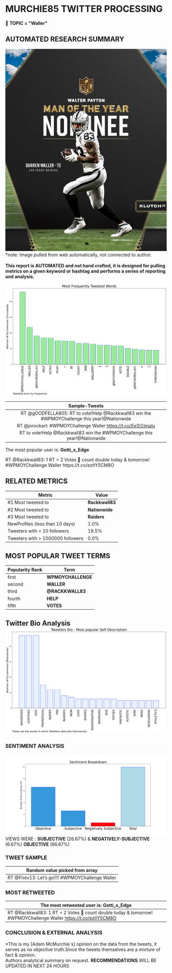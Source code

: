 # MURCHIE85 TWITTER PROCESSING 
&#x1F34E; **TOPIC = "Waller"**

## AUTOMATED RESEARCH SUMMARY

![image](assets/2022-01-04hashtagImage.png)*note: Image pulled from web automatically, not connected to author.
<br></br>
<b> This report is AUTOMATED and not hand crafted, it is designed for pulling metrics on a given keyword or hashtag and performs a series of reporting and analysis.</b>



![image](assets/2022-01-04TWEETS.png)



|                **Sample-Tweets**        |
| :-------------: |
| RT @gOODFELLA805: RT to vote!Help @Rackkwall83 win the #WPMOYChallenge this year!@Nationwide | #WPMOYChallenge + Waller https://t.co/tZ… |
| RT @jorockart: #WPMOYChallenge Waller https://t.co/EeSl1tmalu |
| RT to vote!Help @Rackkwall83 win the #WPMOYChallenge this year!@Nationwide | #WPMOYChallenge + Waller |

The most popular user is: **Gotti_x_Edge**
<div class="alert alert-block alert-danger"> RT @Rackkwall83: 1 RT = 2 Votes 🖤 count double today &amp; tomorrow! 
#WPMOYChallenge Waller https://t.co/ezIIY5CM8O</div>

## RELATED METRICS<br>
| Metric | Value |
| ------------- | ------------- |
| #1 Most tweeted to  | **Rackkwall83** |
| #2 Most tweeted to  | **Nationwide** |
| #3 Most tweeted to  | **Raiders** |
| NewProfiles (less than 10 days) | 1.0%  |
| Tweeters with < 10 followers  | 19.5%|
| Tweeters with > 1000000 followers  | 0.0%  |



## MOST POPULAR TWEET TERMS 


| Popularity Rank  | Term |
| ------------- | ------------- |
| first  | **WPMOYCHALLENGE**  |
| second  | **WALLER**  |
| third  | **@RACKKWALL83** |
| fourth  | **HELP**  |
| fifth  | **VOTES**  |


## Twitter Bio Analysis![image](assets/2022-01-04BIO.png)
### SENTIMENT ANALYSIS
![image](assets/2022-01-04sentiment.png)
VIEWS WERE : **SUBJECTIVE**  (26.67%) & **NEGATIVELY-SUBJECTIVE** (6.67%) **OBJECTIVE** (66.67%)

### TWEET SAMPLE 
| Random value picked from array |
| ------------- |
|RT @Firev13: Let’s go!!!! #WPMOYChallenge Waller |

### MOST RETWEETED 

| The most retweeted user is: **Gotti_x_Edge**  |
| ------------- |
| RT @Rackkwall83: 1 RT = 2 Votes 🖤 count double today &amp; tomorrow! #WPMOYChallenge Waller https://t.co/ezIIY5CM8O |

### CONCLUSION & EXTERNAL ANALYSIS

*This is my [Adam McMurchie`s] opinion on the data from the tweets, it serves as no objective truth.Since the tweets themselves are a mixture of fact & opinion.<br>
Authors analytical summary on request.
**RECOMMENDATIONS** WILL BE UPDATED IN NEXT  24 HOURS <br>